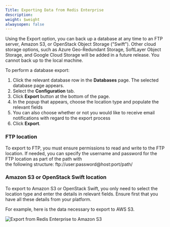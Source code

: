 ```yaml
---
Title: Exporting Data from Redis Enterprise
description: 
weight: $weight
alwaysopen: false
---
```

Using the Export option, you can back up a database at any time to an
FTP server, Amazon S3, or OpenStack Object Storage ("Swift"). Other
cloud storage options, such as Azure Geo-Redundant Storage, SoftLayer
Object Storage, and Google Cloud Storage will be added in a future
release. You cannot back up to the local machine.

To perform a database export:

1. Click the relevant database row in the **Databases** page. The
    selected database page appears.
1. Select the **Configuration** tab.
1. Click **Export** button at the bottom of the page.
1. In the popup that appears, choose the location type and populate the
    relevant fields
1. You can also choose whether or not you would like to receive email
    notifications with regard to the export process
1. Click **Export**.

### FTP location

To export to FTP, you must ensure permissions to read and write to the
FTP location. If needed, you can specify the username and password for
the FTP location as part of the path with\
the following structure: ftp://user:password\@host:port/path/

### Amazon S3 or OpenStack Swift location

To export to Amazon S3 or OpenStack Swift, you only need to select the
location type and enter the details in relevant fields. Ensure first
that you have all these details from your platform.

For example, here is the data necessary to export to AWS S3.

![Export from Redis Enterprise to Amazon
S3](/images/rs/export_amazon_s3.png?width=700&height=578)

